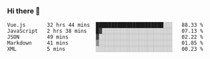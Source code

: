 ### Hi there 👋

<!--
**xin-code/Xin-code** is a ✨ _special_ ✨ repository because its `README.md` (this file) appears on your GitHub profile.

Here are some ideas to get you started:
<!--START_SECTION:waka-->
```text
Vue.js       32 hrs 44 mins  ██████████████████████░░░   88.33 % 
JavaScript   2 hrs 38 mins   █▓░░░░░░░░░░░░░░░░░░░░░░░   07.13 % 
JSON         49 mins         ▓░░░░░░░░░░░░░░░░░░░░░░░░   02.22 % 
Markdown     41 mins         ▒░░░░░░░░░░░░░░░░░░░░░░░░   01.85 % 
XML          5 mins          ░░░░░░░░░░░░░░░░░░░░░░░░░   00.23 % 
```
<!--END_SECTION:waka-->
